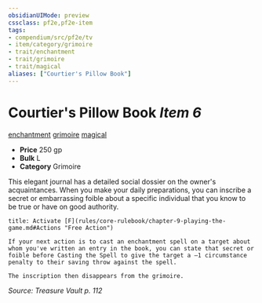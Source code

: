 ```yaml
---
obsidianUIMode: preview
cssclass: pf2e,pf2e-item
tags:
- compendium/src/pf2e/tv
- item/category/grimoire
- trait/enchantment
- trait/grimoire
- trait/magical
aliases: ["Courtier's Pillow Book"]
---
```

# Courtier's Pillow Book *Item 6*  
[enchantment](rules/traits/enchantment.md "Enchantment School Trait")  [grimoire](rules/traits/grimoire-som.md "Grimoire Item Trait")  [magical](rules/traits/magical.md "Magical Item Trait")  

- **Price** 250 gp
- **Bulk** L
- **Category** Grimoire

This elegant journal has a detailed social dossier on the owner's acquaintances. When you make your daily preparations, you can inscribe a secret or embarrassing foible about a specific individual that you know to be true or have on good authority.

```ad-embed-ability
title: Activate [F](rules/core-rulebook/chapter-9-playing-the-game.md#Actions "Free Action")

If your next action is to cast an enchantment spell on a target about whom you've written an entry in the book, you can state that secret or foible before Casting the Spell to give the target a –1 circumstance penalty to their saving throw against the spell.

The inscription then disappears from the grimoire.
```

*Source: Treasure Vault p. 112*